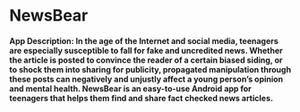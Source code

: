 # NewsBear
#### **App Description:** In the age of the Internet and social media, teenagers are especially susceptible to fall for fake and uncredited news. Whether the article is posted to convince the reader of a certain biased siding, or to shock them into sharing for publicity, propagated manipulation through these posts can negatively and unjustly affect a young person’s opinion and mental health. NewsBear is an easy-to-use Android app for teenagers that helps them find and share fact checked news articles.
